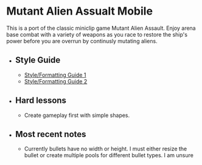# Mutant Alien Assualt Mobile

This is a port of the classic miniclip game Mutant Alien Assault. Enjoy arena base combat with a variety of weapons as you race to restore the ship's power before you are overrun by continusly mutating aliens. 


- ## Style Guide
    - [Style/Formatting Guide 1](https://google.github.io/styleguide/javaguide.html#s7.1-javadoc-formatting)
    - [Style/Formatting Guide 2](https://google.github.io/styleguide/javaguide.html#s7.1-javadoc-formatting)

- ## Hard lessons
  - Create gameplay first with simple shapes.

- ## Most recent notes
  - Currently bullets have no width or height. I must either resize the bullet or create multiple pools for different bullet types. I am unsure
